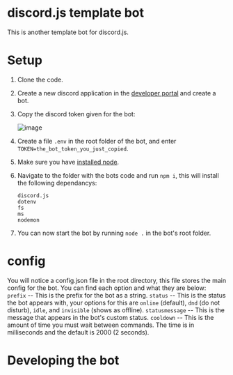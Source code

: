 # discord.js template bot
This is another template bot for discord.js.

# Setup
1) Clone the code.
2) Create a new discord application in the [developer portal](https://discord.com/developers/applications) and create a bot.
3) Copy the discord token given for the bot:
  
    ![image](https://user-images.githubusercontent.com/72450527/111185348-408d9880-8588-11eb-94ca-8f35220b7864.png)

4) Create a file `.env` in the root folder of the bot, and enter `TOKEN=the_bot_token_you_just_copied`.
5) Make sure you have [installed node](https://nodejs.org/en/).
6) Navigate to the folder with the bots code and run `npm i`, this will install the following dependancys:
    ```
    discord.js
    dotenv
    fs
    ms
    nodemon
    ```
7) You can now start the bot by running `node .` in the bot's root folder.

# config
You will notice a config.json file in the root directory, this file stores the main config for the bot. You can find each option and what they are below:
`prefix` -- This is the prefix for the bot as a string.
`status` -- This is the status the bot appears with, your options for this are `online` (default), `dnd` (do not disturb), `idle`, and `invisible` (shows as offline).
`statusmessage` -- This is the message that appears in the bot's custom status.
`cooldown` -- This is the amount of time you must wait between commands. The time is in milliseconds and the default is 2000 (2 seconds).

# Developing the bot
